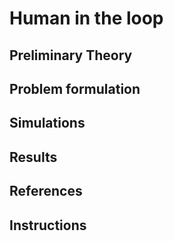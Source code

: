 # Human in the loop
## Preliminary Theory
## Problem formulation
## Simulations
## Results
## References
## Instructions
